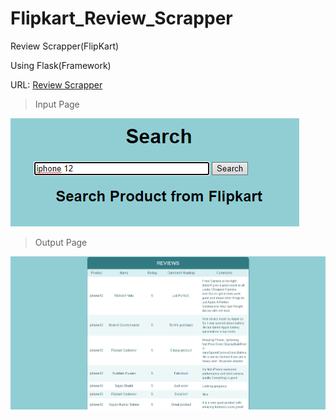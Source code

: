 # Flipkart_Review_Scrapper
Review Scrapper(FlipKart) 

Using Flask(Framework)


URL: [Review Scrapper](https://reviewscapper.herokuapp.com)

> Input Page

![Input Page](https://github.com/Anubhavsr54/Flipkart_Review_Scrapper/blob/main/input.png)


> Output Page

![Output Page](https://raw.githubusercontent.com/abhishek96negi/Review-Scrapper/main/Images/output.png)

